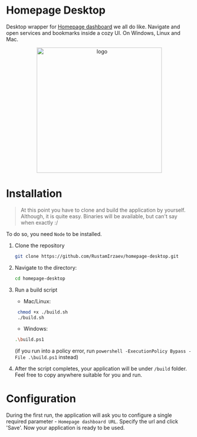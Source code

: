 # Homepage Desktop

Desktop wrapper for [Homepage dashboard](https://gethomepage.dev/latest/) we all do like. Navigate and open services and bookmarks inside a cozy UI.
On Windows, Linux and Mac.

<p align="center">
  <img width="339" alt="logo" src="https://github.com/RustamIrzaev/homepage-desktop-private/assets/352703/ea20083c-b615-4189-9094-61f7d6ad879f">
</p>

# Installation

> At this point you have to clone and build the application by yourself. Although, it is quite easy. Binaries will be available, but can't say when exactly :/

To do so, you need `Node` to be installed.

1. Clone the repository

   ```bash
   git clone https://github.com/RustamIrzaev/homepage-desktop.git
   ```

2. Navigate to the directory:

   ```bash
   cd homepage-desktop
   ```

3. Run a build script
   - Mac/Linux:
   ```bash
    chmod +x ./build.sh
    ./build.sh
   ```
   - Windows:
   ```bash
   .\build.ps1
   ```
   (if you run into a policy error, run `powershell -ExecutionPolicy Bypass -File .\build.ps1` instead)
4. After the script completes, your application will be under `/build` folder. Feel free to copy anywhere suitable for you and run.

# Configuration

During the first run, the application will ask you to configure a single required parameter - `Homepage dashboard URL`. Specify the url and click 'Save'. Now your application is ready to be used.
